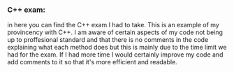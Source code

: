 ### C++ exam:
in here you can find the C++ exam I had to take. This is an example of my provincency with C++. I am aware of certain aspects of my code not being up to proffesional standard and that there is no comments in the code explaining what each method does but this is mainly due to the time limit we had for the exam. If I had more time I would certainly improve my code and add comments to it so that it's more efficient and readable.
